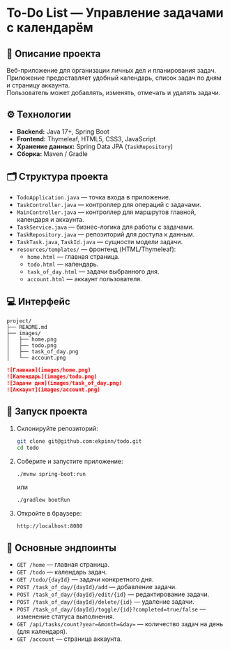 # To-Do List — Управление задачами с календарём

## 📌 Описание проекта
Веб-приложение для организации личных дел и планирования задач.  
Приложение предоставляет удобный календарь, список задач по дням и страницу аккаунта.  
Пользователь может добавлять, изменять, отмечать и удалять задачи.

## ⚙️ Технологии
- **Backend:** Java 17+, Spring Boot  
- **Frontend:** Thymeleaf, HTML5, CSS3, JavaScript  
- **Хранение данных:** Spring Data JPA (`TaskRepository`)  
- **Сборка:** Maven / Gradle  

## 🗂 Структура проекта
- `TodoApplication.java` — точка входа в приложение.  
- `TaskController.java` — контроллер для операций с задачами.  
- `MainController.java` — контроллер для маршрутов главной, календаря и аккаунта.  
- `TaskService.java` — бизнес-логика для работы с задачами.  
- `TaskRepository.java` — репозиторий для доступа к данным.  
- `TaskTask.java`, `TaskId.java` — сущности модели задачи.  
- `resources/templates/` — фронтенд (HTML/Thymeleaf):
  - `home.html` — главная страница.  
  - `todo.html` — календарь.  
  - `task_of_day.html` — задачи выбранного дня.  
  - `account.html` — аккаунт пользователя.  

## 💻 Интерфейс

```
project/
├── README.md
├── images/
│   ├── home.png
│   ├── todo.png
│   ├── task_of_day.png
│   └── account.png
```


```md
![Главная](images/home.png)
![Календарь](images/todo.png)
![Задачи дня](images/task_of_day.png)
![Аккаунт](images/account.png)
```

## 🚀 Запуск проекта
1. Склонируйте репозиторий:
   ```bash
   git clone git@github.com:ekpinn/todo.git
   cd todo
   ```
2. Соберите и запустите приложение:
   ```bash
   ./mvnw spring-boot:run
   ```
   или
   ```bash
   ./gradlew bootRun
   ```
3. Откройте в браузере:
   ```
   http://localhost:8080
   ```

## 🔗 Основные эндпоинты
- `GET /home` — главная страница.  
- `GET /todo` — календарь задач.  
- `GET /todo/{dayId}` — задачи конкретного дня.  
- `POST /task_of_day/{dayId}/add` — добавление задачи.  
- `POST /task_of_day/{dayId}/edit/{id}` — редактирование задачи.  
- `POST /task_of_day/{dayId}/delete/{id}` — удаление задачи.  
- `POST /task_of_day/{dayId}/toggle/{id}?completed=true/false` — изменение статуса выполнения.  
- `GET /api/tasks/count?year=&month=&day=` — количество задач на день (для календаря).  
- `GET /account` — страница аккаунта.  
